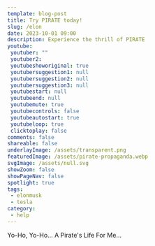 ```yaml
---
template: blog-post
title: Try PIRATE today!
slug: /elon
date: 2023-10-01 09:00
description: Experience the thrill of PIRATE
youtube:
 youtuber: ""
 youtuber2: 
 youtubeshoworiginal: true
 youtubersuggestion1: null
 youtubersuggestion2: null
 youtubersuggestion3: null
 youtubestart: null
 youtubeend: null
 youtubemute: true
 youtubecontrols: false
 youtubeautostart: true
 youtubeloop: true
 clicktoplay: false
comments: false
shareable: false
underlayImage: /assets/transparent.png
featuredImage: /assets/pirate-propaganda.webp
svgImage: /assets/null.svg
showZoom: false
showPageNav: false
spotlight: true
tags: 
 - elonmusk
 - tesla
category:
 - help
---
```


Yo-Ho, Yo-Ho... A Pirate's Life For Me...